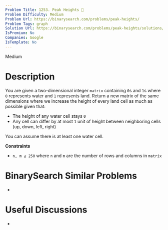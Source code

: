 ```yaml
---
Problem Title: 1253. Peak Heights 🦖
Problem Difficulty: Medium
Problem Url: https://binarysearch.com/problems/peak-heights/
Problem Tags: graph
Solution Url: https://binarysearch.com/problems/peak-heights/solutions/
IsPremium: No
Companies: Google
IsTemplate: No
---
```


<span style="color: ;">Medium</span>

# Description

You are given a two-dimensional integer `matrix` containing `0`s and `1`s where `0` represents water and `1` represents land. Return a new matrix of the same dimensions where we increase the height of every land cell as much as possible given that:

- The height of any water cell stays `0`
- Any cell can differ by at most `1` unit of height between neighboring cells (up, down, left, right)

You can assume there is at least one water cell.

**Constraints**
- `n, m ≤ 250` where `n` and `m` are the number of rows and columns in `matrix`

# BinarySearch Similar Problems

- []()

# Useful Discussions

- []()
